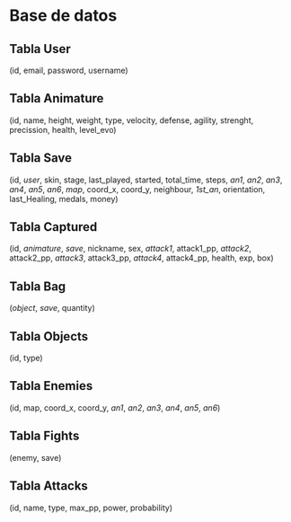 # Base de datos #

## Tabla User ##
(id, email, password, username)

## Tabla Animature ##
(id, name, height, weight, type, velocity, defense, agility, strenght, precission, health, level_evo)

## Tabla Save ##
(id, *user*, skin, stage, last_played, started, total_time, steps, *an1*, *an2*, *an3*, *an4*, *an5*, *an6*, *map*, coord_x, coord_y, neighbour, *1st_an*, orientation, last_Healing, medals, money)

## Tabla Captured ##
(id, *animature*, *save*, nickname, sex, *attack1*, attack1_pp, *attack2*, attack2_pp, *attack3*, attack3_pp, *attack4*, attack4_pp, health, exp, box)

## Tabla Bag ##
(*object*, *save*, quantity)

## Tabla Objects ##
(id, type)

## Tabla Enemies ##
(id, map, coord_x, coord_y, *an1*, *an2*, *an3*, *an4*, *an5*, *an6*)

## Tabla Fights ##
(enemy, save)

## Tabla Attacks ##
(id, name, type, max_pp, power, probability)